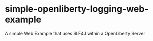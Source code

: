 # simple-openliberty-logging-web-example
A simple Web Example that uses SLF4J within a OpenLiberty Server

